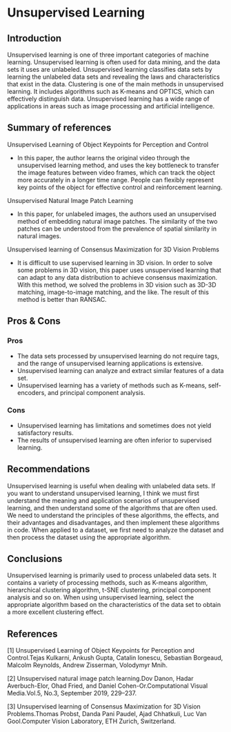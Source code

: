 # Unsupervised Learning
## Introduction
Unsupervised learning is one of three important categories of machine learning. Unsupervised learning is often used for data mining, and the data sets it uses are unlabeled. Unsupervised learning classifies data sets by learning the unlabeled data sets and revealing the laws and characteristics that exist in the data. Clustering is one of the main methods in unsupervised learning. It includes algorithms such as K-means and OPTICS, which can effectively distinguish data. Unsupervised learning has a wide range of applications in areas such as image processing and artificial intelligence.

## Summary of references
Unsupervised Learning of Object Keypoints for Perception and Control   
- In this paper, the author learns the original video through the unsupervised learning method, and uses the key bottleneck to transfer the image features between video frames, which can track the object more accurately in a longer time range. People can flexibly represent key points of the object for effective control and reinforcement learning.     

Unsupervised Natural Image Patch Learning
- In this paper, for unlabeled images, the authors used an unsupervised method of embedding natural image patches. The similarity of the two patches can be understood from the prevalence of spatial similarity in natural images.   

Unsupervised learning of Consensus Maximization for 3D Vision Problems
- It is difficult to use supervised learning in 3D vision. In order to solve some problems in 3D vision, this paper uses unsupervised learning that can adapt to any data distribution to achieve consensus maximization. With this method, we solved the problems in 3D vision such as 3D-3D matching, image-to-image matching, and the like. The result of this method is better than RANSAC.


## Pros & Cons
### Pros
- The data sets processed by unsupervised learning do not require tags, and the range of unsupervised learning applications is extensive.
- Unsupervised learning can analyze and extract similar features of a data set.
- Unsupervised learning has a variety of methods such as K-means, self-encoders, and principal component analysis.

### Cons
- Unsupervised learning has limitations and sometimes does not yield satisfactory results.
- The results of unsupervised learning are often inferior to supervised learning.

## Recommendations
Unsupervised learning is useful when dealing with unlabeled data sets. If you want to understand unsupervised learning, I think we must first understand the meaning and application scenarios of unsupervised learning, and then understand some of the algorithms that are often used. We need to understand the principles of these algorithms, the effects, and their advantages and disadvantages, and then implement these algorithms in code. When applied to a dataset, we first need to analyze the dataset and then process the dataset using the appropriate algorithm.

## Conclusions
Unsupervised learning is primarily used to process unlabeled data sets. It contains a variety of processing methods, such as K-means algorithm, hierarchical clustering algorithm, t-SNE clustering, principal component analysis and so on. When using unsupervised learning, select the appropriate algorithm based on the characteristics of the data set to obtain a more excellent clustering effect.

## References
[1] Unsupervised Learning of Object Keypoints for Perception and Control.Tejas Kulkarni, Ankush Gupta, Catalin Ionescu, Sebastian Borgeaud, Malcolm Reynolds, Andrew Zisserman, Volodymyr Mnih.   

[2] Unsupervised natural image patch learning.Dov Danon, Hadar Averbuch-Elor, Ohad Fried, and Daniel Cohen-Or.Computational Visual Media.Vol.5, No.3, September 2019, 229–237.

[3] Unsupervised learning of Consensus Maximization for 3D Vision Problems.Thomas Probst, Danda Pani Paudel, Ajad Chhatkuli, Luc Van Gool.Computer Vision Laboratory, ETH Zurich, Switzerland.

